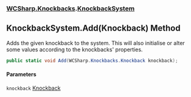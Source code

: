 ### [WCSharp.Knockbacks](WCSharp.Knockbacks.md 'WCSharp.Knockbacks').[KnockbackSystem](WCSharp.Knockbacks.KnockbackSystem.md 'WCSharp.Knockbacks.KnockbackSystem')

## KnockbackSystem.Add(Knockback) Method

Adds the given knockback to the system. This will also initialise or alter some values according to the knockbacks' properties.

```csharp
public static void Add(WCSharp.Knockbacks.Knockback knockback);
```
#### Parameters

<a name='WCSharp.Knockbacks.KnockbackSystem.Add(WCSharp.Knockbacks.Knockback).knockback'></a>

`knockback` [Knockback](WCSharp.Knockbacks.Knockback.md 'WCSharp.Knockbacks.Knockback')